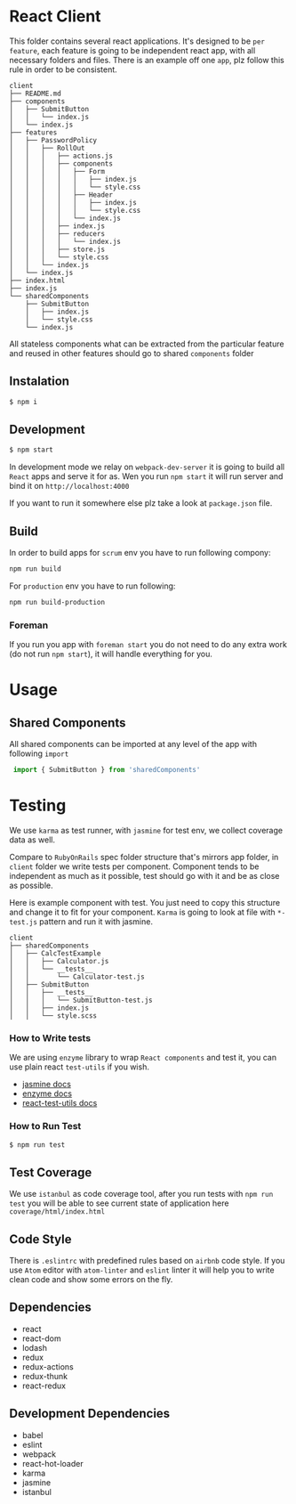 # React Client

This folder contains several react applications. It's designed to be `per feature`, each
feature is going to be independent react app, with all necessary folders and files. There
is an example off one `app`, plz follow this rule in order to be consistent.

```
client
├── README.md
├── components
│   ├── SubmitButton
│   │   └── index.js
│   └── index.js
├── features
│   ├── PasswordPolicy
│   │   ├── RollOut
│   │   │   ├── actions.js
│   │   │   ├── components
│   │   │   │   ├── Form
│   │   │   │   │   ├── index.js
│   │   │   │   │   └── style.css
│   │   │   │   ├── Header
│   │   │   │   │   ├── index.js
│   │   │   │   │   └── style.css
│   │   │   │   └── index.js
│   │   │   ├── index.js
│   │   │   ├── reducers
│   │   │   │   └── index.js
│   │   │   ├── store.js
│   │   │   └── style.css
│   │   └── index.js
│   └── index.js
├── index.html
├── index.js
└── sharedComponents
    ├── SubmitButton
    │   ├── index.js
    │   └── style.css
    └── index.js
```

All stateless components what can be extracted from the particular feature and reused in
other features should go to shared `components` folder

## Instalation

```sh
$ npm i
```

## Development

```sh
$ npm start
```

In development mode we relay on `webpack-dev-server` it is going to build all `React` apps
and serve it for as. Wen you run `npm start` it will run server and bind it on `http://localhost:4000`

If you want to run it somewhere else plz take a look at `package.json` file.

## Build

In order to build apps for `scrum` env you have to run following compony:

```sh
npm run build
```

For `production` env you have to run following:

```sh
npm run build-production
```

### Foreman

If you run you app with `foreman start` you do not need to do any extra work (do not run `npm start`), it will
handle everything for you.

# Usage

## Shared Components

All shared components can be imported at any level of the app with following `import`

```javascript
 import { SubmitButton } from 'sharedComponents'
 ```

# Testing

We use `karma` as test runner, with `jasmine` for test env, we collect coverage data as
well.

Compare to `RubyOnRails` spec folder structure that's mirrors app folder, in `client`
folder we write tests per component. Component tends to be independent as much as it
possible, test should go with it and be as close as possible.

Here is example component with test. You just need to copy this structure and change it to
fit for your component. `Karma` is going to look at file with `*-test.js` pattern and run
it with jasmine.

```
client
├── sharedComponents
│   ├── CalcTestExample
│   │   ├── Calculator.js
│   │   └── __tests__
│   │       └── Calculator-test.js
│   ├── SubmitButton
│   │   ├── __tests__
│   │   │   └── SubmitButton-test.js
│   │   ├── index.js
│   │   └── style.scss
```

### How to Write tests

We are using `enzyme` library to wrap `React components` and test it, you can use plain
react `test-utils` if you wish.


* [jasmine docs](http://jasmine.github.io/edge/introduction.html)
* [enzyme docs](https://github.com/airbnb/enzyme/tree/master/docs)
* [react-test-utils docs](https://facebook.github.io/react/docs/test-utils.html)


### How to Run Test

```sh
$ npm run test
```

## Test Coverage

We use `istanbul` as code coverage tool, after you run tests with `npm run test` you will
be able to see current state of application here `coverage/html/index.html`

## Code Style

There is `.eslintrc` with predefined rules based on `airbnb` code style. If you use `Atom`
editor with `atom-linter` and `eslint` linter it will help you to write clean code and
show some errors on the fly.

## Dependencies

* react
* react-dom
* lodash
* redux
* redux-actions
* redux-thunk
* react-redux

## Development Dependencies

* babel
* eslint
* webpack
* react-hot-loader
* karma
* jasmine
* istanbul
